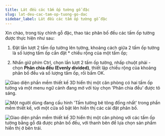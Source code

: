 ```yaml
---
title: Lát đều các tấm ốp tường gỗ đặc
slug: lat-deu-cac-tam-op-tuong-go-dac
sidebar_label: Lát đều các tấm ốp tường gỗ đặc
---
```


Xin chào, trong tùy chỉnh gỗ đặc, thao tác phân bố đều các tấm ốp tường được thực hiện như sau:

1. Đặt lần lượt 2 tấm ốp tường lên tường, khoảng cách giữa 2 tấm ốp tường là số lượng tấm ốp cần đặt * chiều rộng của một tấm ốp;

2. Nhấn giữ phím Ctrl, chọn lần lượt 2 tấm ốp tường, nhấp chuột phải - chọn **Phân chia đều (Evenly divided)**, thiết lập chiều rộng của khoảng phân bố đều và số lượng tấm ốp, rồi bấm OK.

![Giao diện phần mềm thiết kế 3D hiển thị một căn phòng có hai tấm ốp tường và một menu ngữ cảnh đang mở với tùy chọn 'Phân chia đều' được tô sáng.](https://storage.googleapis.com/jegavn_kb/images/f27f3a30-9cf1-4df3-8f53-dbd32a9c8967.png)

![Một người dùng đang cấu hình 'Tấm tường bê tông đồng nhất' trong phần mềm thiết kế, với một cửa sổ bật lên hiển thị các cài đặt phân bố.](https://storage.googleapis.com/jegavn_kb/images/03d69cff-c7e6-4f3b-8280-42d350620617.png)

![Giao diện phần mềm thiết kế 3D hiển thị một căn phòng với các tấm ốp tường bằng gỗ đã được phân bố đều, với thanh bên để lựa chọn sản phẩm hiển thị ở bên trái.](https://storage.googleapis.com/jegavn_kb/images/5273f0c6-89c3-469f-81d0-a828cfb4941d.png)